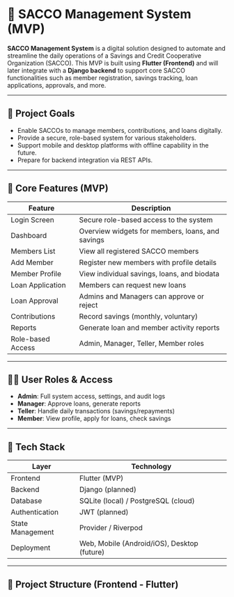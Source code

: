 # 💼 SACCO Management System (MVP)

**SACCO Management System** is a digital solution designed to automate and streamline the daily operations of a Savings and Credit Cooperative Organization (SACCO). This MVP is built using **Flutter (Frontend)** and will later integrate with a **Django backend** to support core SACCO functionalities such as member registration, savings tracking, loan applications, approvals, and more.

---

## 🚀 Project Goals

- Enable SACCOs to manage members, contributions, and loans digitally.
- Provide a secure, role-based system for various stakeholders.
- Support mobile and desktop platforms with offline capability in the future.
- Prepare for backend integration via REST APIs.

---

## 🧱 Core Features (MVP)

| Feature | Description |
|--------|-------------|
| Login Screen | Secure role-based access to the system |
| Dashboard | Overview widgets for members, loans, and savings |
| Members List | View all registered SACCO members |
| Add Member | Register new members with profile details |
| Member Profile | View individual savings, loans, and biodata |
| Loan Application | Members can request new loans |
| Loan Approval | Admins and Managers can approve or reject |
| Contributions | Record savings (monthly, voluntary) |
| Reports | Generate loan and member activity reports |
| Role-based Access | Admin, Manager, Teller, Member roles |

---

## 🧑‍💼 User Roles & Access

- **Admin**: Full system access, settings, and audit logs
- **Manager**: Approve loans, generate reports
- **Teller**: Handle daily transactions (savings/repayments)
- **Member**: View profile, apply for loans, check savings

---

## 📲 Tech Stack

| Layer | Technology |
|-------|------------|
| Frontend | Flutter (MVP) |
| Backend | Django (planned) |
| Database | SQLite (local) / PostgreSQL (cloud) |
| Authentication | JWT (planned) |
| State Management | Provider / Riverpod |
| Deployment | Web, Mobile (Android/iOS), Desktop (future) |

---

## 📁 Project Structure (Frontend - Flutter)

